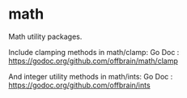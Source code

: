 # math

Math utility packages.

Include clamping methods in math/clamp:
    Go Doc : https://godoc.org/github.com/offbrain/math/clamp

And integer utility methods in math/ints:
    Go Doc : https://godoc.org/github.com/offbrain/ints
